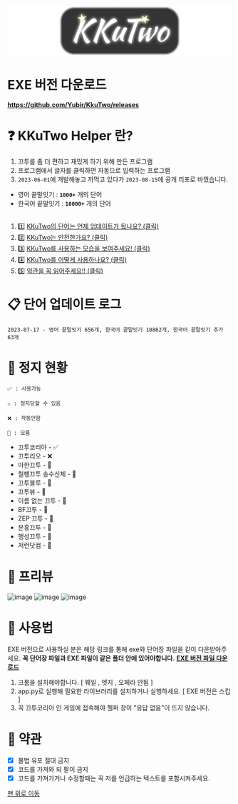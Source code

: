 <img src="img/KKuTwo-logo.png" />

# EXE 버전 다운로드
**https://github.com/Yubir/KkuTwo/releases**

# <a id="top"></a>❓ KKuTwo Helper 란?
1. 끄투를 좀 더 편하고 재밌게 하기 위해 만든 프로그램
2. 프로그램에서 글자를 클릭하면 자동으로 입력하는 프로그램
3. `2023-06-01`에 개발해놓고 까먹고 있다가 `2023-08-15`에 공개 리포로 바꿨습니다. 

- 영어 끝말잇기 : **`1000+`** 개의 단어
- 한국어 끝말잇기 : **`10000+`** 개의 단어
<br><br>
1. 1️⃣ [KKuTwo의 단어는 언제 업데이트가 됬나요? (클릭)](#words)
2. 2️⃣ [KKuTwo는 안전한가요? (클릭)](#status)
3. 3️⃣ [KKuTwo를 사용하는 모습을 보여주세요! (클릭)](#preview)
4. 4️⃣ [KKuTwo를 어떻게 사용하나요? (클릭)](#how2use)
5. 5️⃣ [약관을 꼭 읽어주세요!! (클릭)](#terms)

# <a id="words"></a> 📋 단어 업데이트 로그
```
2023-07-17 - 영어 끝말잇기 656개, 한국어 끝말잇기 10862개, 한국어 끝말잇기 추가 63개
```

# <a id="status"></a> 🚫 정지 현황
```
✅ : 사용가능

⚠️ : 정지당할 수 있음

❌ : 작동안함

🤔 : 모름
```

- 끄투코리아 - ✅
- 끄투리오 - ❌
- 마한끄투 - 🤔
- 철팽끄투 송수신체 - 🤔
- 끄투블루 - 🤔
- 끄투뷰 - 🤔
- 이름 없는 끄투 - 🤔
- BF끄투 - 🤔
- ZEP 끄투 - 🤔
- 분홍끄투 - 🤔
- 행성끄투 - 🤔
- 저런닷컴 - 🤔

# <a id="preview"></a> 👀 프리뷰
![image](https://github.com/Yubir/KkuTwo/assets/101859341/e0d889f9-b63d-4e52-b138-d7842fd04ee3)
![image](https://github.com/Yubir/KkuTwo/assets/101859341/1cc7df7a-1f39-4d60-8bed-d7e5443c9c7e)
![image](https://github.com/Yubir/KkuTwo/assets/101859341/2405c6a6-3c99-434c-b4e2-fbddba0a1de3)


# <a id="how2use"></a> 📙 사용법

EXE 버전으로 사용하실 분은 해당 링크를 통해 exe와 단어장 파일을 같이 다운받아주세요.
**꼭 단어장 파일과 EXE 파일이 같은 폴더 안에 있어야합니다.**
[**EXE 버전 파일 다운로드**](https://github.com/Yubir/KkuTwo/releases)

1. 크롬을 설치해야합니다. [ 웨일 , 엣지 , 오페라 안됨 ]
2. app.py로 실행해 필요한 라이브러리를 설치하거나 실행하세요. [ EXE 버전은 스킵 ]
3. 꼭 끄투코리아 인 게임에 접속해야 헬퍼 창이 "응답 없음"이 뜨지 않습니다.


# <a id="terms"></a> 📜 약관
- [x] 불법 유포 절대 금지
- [x] 코드를 가져와 되 팔이 금지
- [x] 코드를 가져가거나 수정할때는 꼭 저를 언급하는 텍스트를 포함시켜주세요.

[맨 위로 이동](#top)
